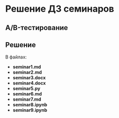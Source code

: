 ﻿# Решение ДЗ семинаров
## A/B-тестирование

## Решение

В файлах:
- __seminar1.md__
- __seminar2.md__
- __seminar3.docx__
- __seminar4.docx__
- __seminar5.py__
- __seminar6.md__
- __seminar7.md__
- __seminar8.ipynb__
- __seminar9.ipynb__
